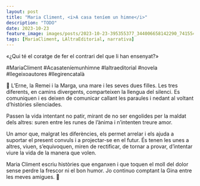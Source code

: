 ```yaml
---
layout: post
title: "Maria Climent, <i>A casa teníem un himne</i>"
description: "TODO"
date: 2023-10-23
feature_image: images/posts/2023-10-23-395355377_344006658142290_7415549115933544461_n_18026498635664238.heic
tags: [MariaCliment, LAltraEditorial, narrativa]
---
```


«¿Qui té el coratge de fer el contrari del que li han ensenyat?»
<!--more-->

#MariaCliment #Acasateníemunhimne #laltraeditorial #novela #llegeixoautores #llegirencatalà

🎵 L’Erne, la Remei i la Marga, una mare i les seves dues filles. Les tres diferents, en camins divergents, comparteixen la llengua del silenci. Es comuniquen i es deixen de comunicar callant les paraules i nedant al voltant d’històries silenciades.

Passen la vida intentant no patir, mirant de no ser engolides per la maldat dels altres: suren entre les runes de l’ànima i n’intenten treure amor. 

Un amor que, malgrat les diferències, els permet arrelar i els ajuda a suportar el present convuls i a projectar-se en el futur. És tenen les unes a altres, viuen, s’equivoquen, miren de rectificar, de tornar a provar, d’intentar viure la vida de la manera que volen.

Maria Climent escriu històries que enganxen i que toquen el moll del dolor sense perdre la frescor ni el bon humor. Jo continuo comptant la Gina entre les meves amigues. 🎵
